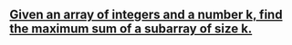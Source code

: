 
## [Given an array of integers and a number k, find the maximum sum of a subarray of size k.](https://www.geeksforgeeks.org/find-maximum-minimum-sum-subarray-size-k/)


